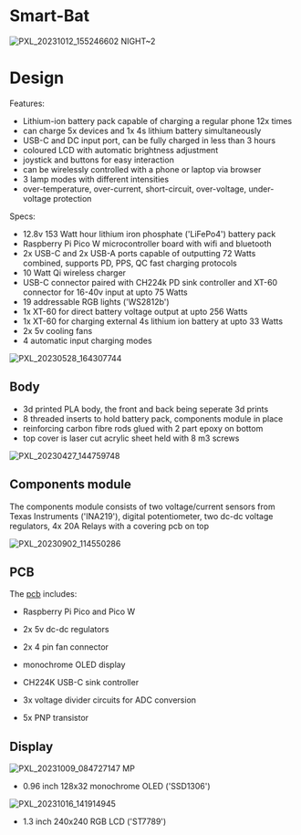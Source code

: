 # Smart-Bat

![PXL_20231012_155246602 NIGHT~2](https://github.com/supreeet/Smart-Bat/assets/117578605/986549d3-6fd5-4c70-8ac1-46886cc4ab86)

# Design
Features:
- Lithium-ion battery pack capable of charging a regular phone 12x times
- can charge 5x devices and 1x 4s lithium battery simultaneously 
- USB-C and DC input port, can be fully charged in less than 3 hours
- coloured LCD with automatic brightness adjustment
- joystick and buttons for easy interaction
- can be wirelessly controlled with a phone or laptop via browser
- 3 lamp modes with different intensities
- over-temperature, over-current, short-circuit, over-voltage, under-voltage protection


Specs:
- 12.8v 153 Watt hour lithium iron phosphate ('LiFePo4') battery pack
- Raspberry Pi Pico W microcontroller board with wifi and bluetooth
- 2x USB-C and 2x USB-A ports capable of outputting 72 Watts combined, supports PD, PPS, QC fast charging protocols
- 10 Watt Qi wireless charger
- USB-C connector paired with CH224k PD sink controller and XT-60 connector for 16-40v input at upto 75 Watts
- 19 addressable RGB lights ('WS2812b')
- 1x XT-60 for direct battery voltage output at upto 256 Watts
- 1x XT-60 for charging external 4s lithium ion battery at upto 33 Watts
- 2x 5v cooling fans
- 4 automatic input charging modes 

![PXL_20230528_164307744](https://github.com/supreeet/Smart-Bat/assets/117578605/83f174b7-149f-46f5-9416-b6dc13038b5f)


## Body
- 3d printed PLA body, the front and back being seperate 3d prints
- 8 threaded inserts to hold battery pack, components module in place
- reinforcing carbon fibre rods glued with 2 part epoxy on bottom 
- top cover is laser cut acrylic sheet held with 8 m3 screws

![PXL_20230427_144759748](https://github.com/supreeet/Smart-Bat/assets/117578605/0d0594ba-5732-4e7c-8b5e-9874ee02e547)


## Components module
The components module consists of two voltage/current sensors from Texas Instruments ('INA219'), digital potentiometer, two dc-dc voltage regulators, 4x 20A Relays with a covering pcb on top 

![PXL_20230902_114550286](https://github.com/supreeet/Smart-Bat/assets/117578605/beb3b379-55a5-48b5-94d1-038cded38f5b)


## PCB
The [pcb](https://github.com/supreeet/Smart-Bat/tree/a5d27a213e3fed6b2bf3b1258488c426cedcd1ec/pcb) includes:
- Raspberry Pi Pico and Pico W
- 2x 5v dc-dc regulators
- 2x 4 pin fan connector
- monochrome OLED display
- CH224K USB-C sink controller

- 3x voltage divider circuits for ADC conversion
- 5x PNP transistor


## Display

![PXL_20231009_084727147 MP](https://github.com/supreeet/Smart-Bat/assets/117578605/2555a323-54d2-4e25-9476-a658eb287023)
- 0.96 inch 128x32 monochrome OLED ('SSD1306')

![PXL_20231016_141914945](https://github.com/supreeet/Smart-Bat/assets/117578605/89fad8a6-ba0c-4199-91aa-79aecf7d10f0)
- 1.3 inch 240x240 RGB LCD ('ST7789')
